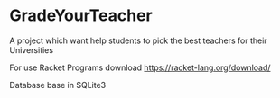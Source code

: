 # GradeYourTeacher
A project which want help students to pick the best teachers for their Universities


For use Racket Programs download https://racket-lang.org/download/

Database base in SQLite3